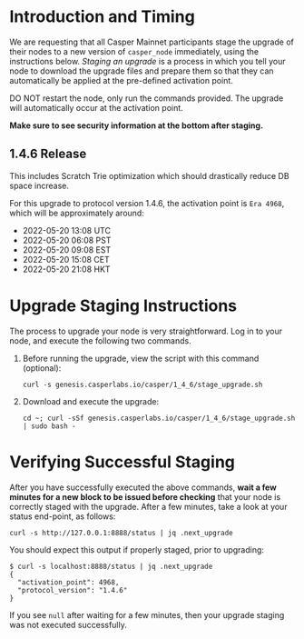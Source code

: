 # Introduction and Timing
We are requesting that all Casper Mainnet participants stage the upgrade of their nodes to a new version of `casper_node` immediately, using the instructions below. _Staging an upgrade_ is a process in which you tell your node to download the upgrade files and prepare them so that they can automatically be applied at the pre-defined activation point.

DO NOT restart the node, only run the commands provided. The upgrade will automatically occur at the activation point.

**Make sure to see security information at the bottom after staging.**

## 1.4.6 Release
This includes Scratch Trie optimization which should drastically reduce DB space increase.

For this upgrade to protocol version 1.4.6, the activation point is `Era 4968`, which will be approximately around:

 * 2022-05-20 13:08 UTC   
 * 2022-05-20 06:08 PST   
 * 2022-05-20 09:08 EST
 * 2022-05-20 15:08 CET
 * 2022-05-20 21:08 HKT

# Upgrade Staging Instructions

The process to upgrade your node is very straightforward. Log in to your node, and execute the following two commands.

1. Before running the upgrade, view the script with this command (optional):

    `curl -s genesis.casperlabs.io/casper/1_4_6/stage_upgrade.sh`

2. Download and execute the upgrade:

    `cd ~; curl -sSf genesis.casperlabs.io/casper/1_4_6/stage_upgrade.sh | sudo bash -`

# Verifying Successful Staging

After you have successfully executed the above commands, **wait a few minutes for a new block to be issued before checking** that your node is correctly staged with the upgrade. After a few minutes, take a look at your status end-point, as follows:

`curl -s http://127.0.0.1:8888/status | jq .next_upgrade`

You should expect this output if properly staged, prior to upgrading:

    $ curl -s localhost:8888/status | jq .next_upgrade
    {
      "activation_point": 4968,
      "protocol_version": "1.4.6"
    }

If you see `null` after waiting for a few minutes, then your upgrade staging was not executed successfully.
